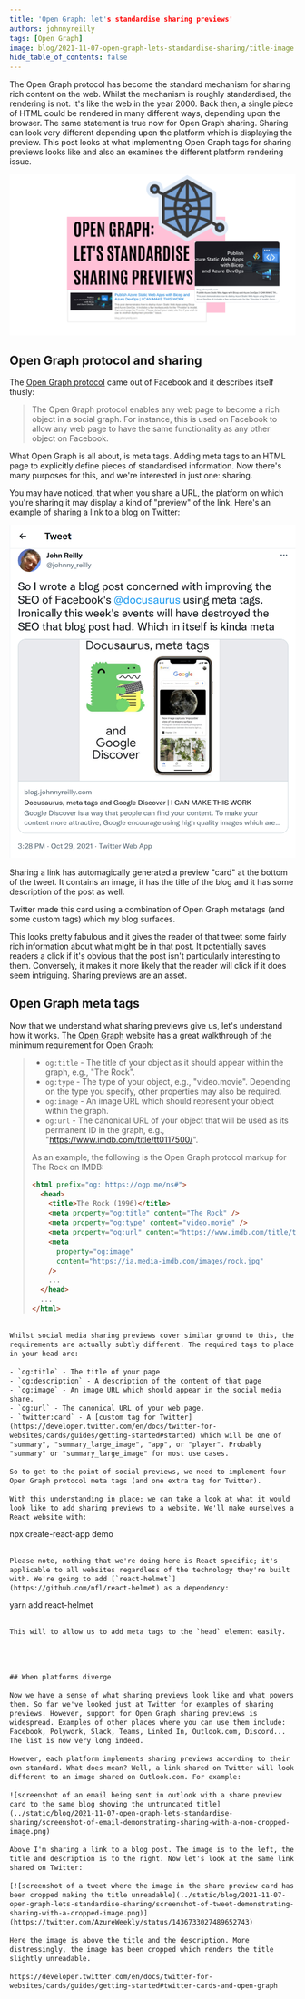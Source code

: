 ```yaml
---
title: 'Open Graph: let's standardise sharing previews'
authors: johnnyreilly
tags: [Open Graph]
image: blog/2021-11-07-open-graph-lets-standardise-sharing/title-image.png
hide_table_of_contents: false
---
```


The Open Graph protocol has become the standard mechanism for sharing rich content on the web. Whilst the mechanism is roughly standardised, the rendering is not. It's like the web in the year 2000. Back then, a single piece of HTML could be rendered in many different ways, depending upon the browser. The same statement is true now for Open Graph sharing. Sharing can look very different depending upon the platform which is displaying the preview. This post looks at what implementing Open Graph tags for sharing previews looks like and also an examines the different platform rendering issue.

![title image reading "NSwag generated C# client: Open API property name clashes and decimal types rather than double" with a C# logo and Open API logos](../static/blog/2021-11-07-open-graph-lets-standardise-sharing/title-image.png)

## Open Graph protocol and sharing

The [Open Graph protocol](https://ogp.me/) came out of Facebook and it describes itself thusly:

> The Open Graph protocol enables any web page to become a rich object in a social graph. For instance, this is used on Facebook to allow any web page to have the same functionality as any other object on Facebook.

What Open Graph is all about, is meta tags. Adding meta tags to an HTML page to explicitly define pieces of standardised information. Now there's many purposes for this, and we're interested in just one: sharing.

You may have noticed, that when you share a URL, the platform on which you're sharing it may display a kind of "preview" of the link. Here's an example of sharing a link to a blog on Twitter:

[![screenshot of tweet demonstrating sharing](../static/blog/2021-11-07-open-graph-lets-standardise-sharing/screenshot-of-tweet-demonstrating-sharing.png)](https://twitter.com/johnny_reilly/status/1454092877722800131)

Sharing a link has automagically generated a preview "card" at the bottom of the tweet. It contains an image, it has the title of the blog and it has some description of the post as well.

Twitter made this card using a combination of Open Graph metatags (and some custom tags) which my blog surfaces.

This looks pretty fabulous and it gives the reader of that tweet some fairly rich information about what might be in that post. It potentially saves readers a click if it's obvious that the post isn't particularly interesting to them. Conversely, it makes it more likely that the reader will click if it does seem intriguing. Sharing previews are an asset.

## Open Graph meta tags

Now that we understand what sharing previews give us, let's understand how it works. The [Open Graph](https://ogp.me/#metadata) website has a great walkthrough of the minimum requirement for Open Graph:

> - `og:title` - The title of your object as it should appear within the graph, e.g., "The Rock".
> - `og:type` - The type of your object, e.g., "video.movie". Depending on the type you specify, other properties may also be required.
> - `og:image` - An image URL which should represent your object within the graph.
> - `og:url` - The canonical URL of your object that will be used as its permanent ID in the graph, e.g., "https://www.imdb.com/title/tt0117500/".
>
> As an example, the following is the Open Graph protocol markup for The Rock on IMDB:
>
> ```html
> <html prefix="og: https://ogp.me/ns#">
>   <head>
>     <title>The Rock (1996)</title>
>     <meta property="og:title" content="The Rock" />
>     <meta property="og:type" content="video.movie" />
>     <meta property="og:url" content="https://www.imdb.com/title/tt0117500/" />
>     <meta
>       property="og:image"
>       content="https://ia.media-imdb.com/images/rock.jpg"
>     />
>     ...
>   </head>
>   ...
> </html>
> ```

```

Whilst social media sharing previews cover similar ground to this, the requirements are actually subtly different. The required tags to place in your head are:

- `og:title` - The title of your page
- `og:description` - A description of the content of that page
- `og:image` - An image URL which should appear in the social media share.
- `og:url` - The canonical URL of your web page.
- `twitter:card` - A [custom tag for Twitter](https://developer.twitter.com/en/docs/twitter-for-websites/cards/guides/getting-started#started) which will be one of "summary", "summary_large_image", "app", or "player". Probably "summary" or "summary_large_image" for most use cases.

So to get to the point of social previews, we need to implement four Open Graph protocol meta tags (and one extra tag for Twitter).

With this understanding in place; we can take a look at what it would look like to add sharing previews to a website. We'll make ourselves a React website with:

```

npx create-react-app demo

```

Please note, nothing that we're doing here is React specific; it's applicable to all websites regardless of the technology they're built with. We're going to add [`react-helmet`](https://github.com/nfl/react-helmet) as a dependency:

```

yarn add react-helmet

```

This will to allow us to add meta tags to the `head` element easily.




## When platforms diverge

Now we have a sense of what sharing previews look like and what powers them. So far we've looked just at Twitter for examples of sharing previews. However, support for Open Graph sharing previews is widespread. Examples of other places where you can use them include: Facebook, Polywork, Slack, Teams, Linked In, Outlook.com, Discord... The list is now very long indeed.

However, each platform implements sharing previews according to their own standard. What does mean? Well, a link shared on Twitter will look different to an image shared on Outlook.com. For example:

![screenshot of an email being sent in outlook with a share preview card to the same blog showing the untruncated title](../static/blog/2021-11-07-open-graph-lets-standardise-sharing/screenshot-of-email-demonstrating-sharing-with-a-non-cropped-image.png)

Above I'm sharing a link to a blog post. The image is to the left, the title and description is to the right. Now let's look at the same link shared on Twitter:

[![screenshot of a tweet where the image in the share preview card has been cropped making the title unreadable](../static/blog/2021-11-07-open-graph-lets-standardise-sharing/screenshot-of-tweet-demonstrating-sharing-with-a-cropped-image.png)](https://twitter.com/AzureWeekly/status/1436733027489652743)

Here the image is above the title and the description. More distressingly, the image has been cropped which renders the title slightly unreadable.

https://developer.twitter.com/en/docs/twitter-for-websites/cards/guides/getting-started#twitter-cards-and-open-graph
```
